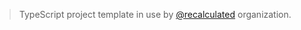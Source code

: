 > TypeScript project template in use by [@recalculated](https://github.com/recalculated) organization.
